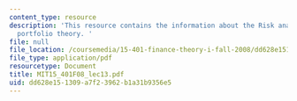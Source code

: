 ```yaml
---
content_type: resource
description: 'This resource contains the information about the Risk analytics and
  portfolio theory. '
file: null
file_location: /coursemedia/15-401-finance-theory-i-fall-2008/dd628e151309a7f23962b1a31b9356e5_MIT15_401F08_lec13.pdf
file_type: application/pdf
resourcetype: Document
title: MIT15_401F08_lec13.pdf
uid: dd628e15-1309-a7f2-3962-b1a31b9356e5
---
```

